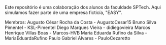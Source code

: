 Este repositório é uma colaboração dos alunos da faculdade SPTech. Aqui simulamos fazer parte de uma empresa ficticía, "EASY". 

Membros: 
Augusto César Rocha da Costa - AugustoCesar15
Bruno Silva Pimentel - KSL-Pimentel
Diego Marques Vieira - didiegovieira
Marcos Henrique Villas Boas - Marcos-HVB
Maria Eduarda Rufino da Silva - MariaEduardaRufino
Paulo Gabriel Alvares - PauloCezaretto